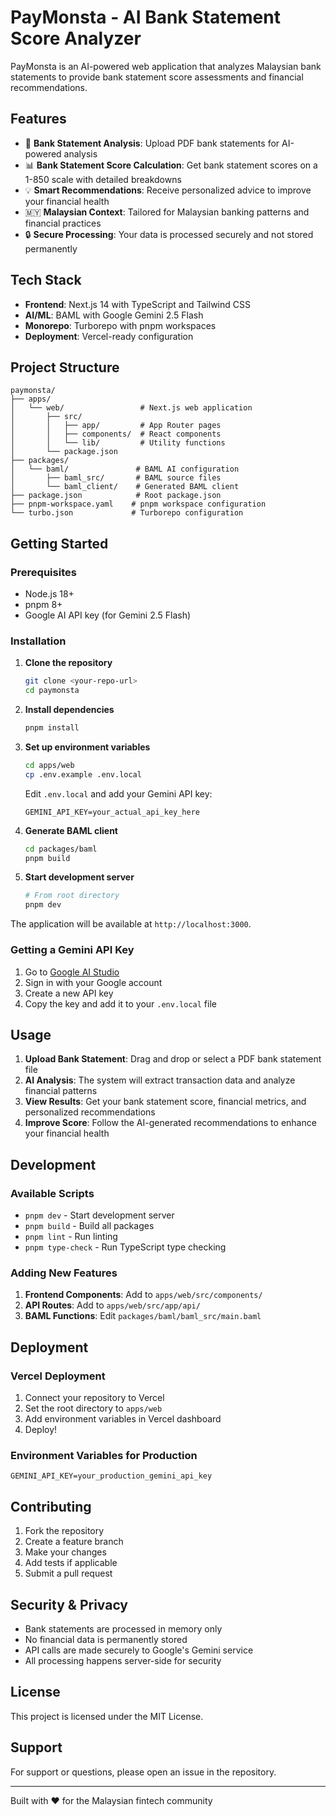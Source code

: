 # PayMonsta - AI Bank Statement Score Analyzer

PayMonsta is an AI-powered web application that analyzes Malaysian bank statements to provide bank statement score assessments and financial recommendations.

## Features

- 🏦 **Bank Statement Analysis**: Upload PDF bank statements for AI-powered analysis
- 📊 **Bank Statement Score Calculation**: Get bank statement scores on a 1-850 scale with detailed breakdowns
- 💡 **Smart Recommendations**: Receive personalized advice to improve your financial health
- 🇲🇾 **Malaysian Context**: Tailored for Malaysian banking patterns and financial practices
- 🔒 **Secure Processing**: Your data is processed securely and not stored permanently

## Tech Stack

- **Frontend**: Next.js 14 with TypeScript and Tailwind CSS
- **AI/ML**: BAML with Google Gemini 2.5 Flash
- **Monorepo**: Turborepo with pnpm workspaces
- **Deployment**: Vercel-ready configuration

## Project Structure

```
paymonsta/
├── apps/
│   └── web/                 # Next.js web application
│       ├── src/
│       │   ├── app/         # App Router pages
│       │   ├── components/  # React components
│       │   └── lib/         # Utility functions
│       └── package.json
├── packages/
│   └── baml/               # BAML AI configuration
│       ├── baml_src/       # BAML source files
│       └── baml_client/    # Generated BAML client
├── package.json            # Root package.json
├── pnpm-workspace.yaml    # pnpm workspace configuration
└── turbo.json             # Turborepo configuration
```

## Getting Started

### Prerequisites

- Node.js 18+ 
- pnpm 8+
- Google AI API key (for Gemini 2.5 Flash)

### Installation

1. **Clone the repository**
   ```bash
   git clone <your-repo-url>
   cd paymonsta
   ```

2. **Install dependencies**
   ```bash
   pnpm install
   ```

3. **Set up environment variables**
   ```bash
   cd apps/web
   cp .env.example .env.local
   ```
   
   Edit `.env.local` and add your Gemini API key:
   ```
   GEMINI_API_KEY=your_actual_api_key_here
   ```

4. **Generate BAML client**
   ```bash
   cd packages/baml
   pnpm build
   ```

5. **Start development server**
   ```bash
   # From root directory
   pnpm dev
   ```

The application will be available at `http://localhost:3000`.

### Getting a Gemini API Key

1. Go to [Google AI Studio](https://makersuite.google.com/app/apikey)
2. Sign in with your Google account
3. Create a new API key
4. Copy the key and add it to your `.env.local` file

## Usage

1. **Upload Bank Statement**: Drag and drop or select a PDF bank statement file
2. **AI Analysis**: The system will extract transaction data and analyze financial patterns
3. **View Results**: Get your bank statement score, financial metrics, and personalized recommendations
4. **Improve Score**: Follow the AI-generated recommendations to enhance your financial health

## Development

### Available Scripts

- `pnpm dev` - Start development server
- `pnpm build` - Build all packages
- `pnpm lint` - Run linting
- `pnpm type-check` - Run TypeScript type checking

### Adding New Features

1. **Frontend Components**: Add to `apps/web/src/components/`
2. **API Routes**: Add to `apps/web/src/app/api/`
3. **BAML Functions**: Edit `packages/baml/baml_src/main.baml`

## Deployment

### Vercel Deployment

1. Connect your repository to Vercel
2. Set the root directory to `apps/web`
3. Add environment variables in Vercel dashboard
4. Deploy!

### Environment Variables for Production

```
GEMINI_API_KEY=your_production_gemini_api_key
```

## Contributing

1. Fork the repository
2. Create a feature branch
3. Make your changes
4. Add tests if applicable
5. Submit a pull request

## Security & Privacy

- Bank statements are processed in memory only
- No financial data is permanently stored
- API calls are made securely to Google's Gemini service
- All processing happens server-side for security

## License

This project is licensed under the MIT License.

## Support

For support or questions, please open an issue in the repository.

---

Built with ❤️ for the Malaysian fintech community
